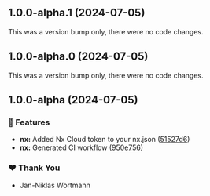 ## 1.0.0-alpha.1 (2024-07-05)

This was a version bump only, there were no code changes.

## 1.0.0-alpha.0 (2024-07-05)

This was a version bump only, there were no code changes.

## 1.0.0-alpha (2024-07-05)


### 🚀 Features

- **nx:** Added Nx Cloud token to your nx.json ([51527d6](https://github.com/niklas-wortmann/xstate-angular/commit/51527d6))
- **nx:** Generated CI workflow ([950e756](https://github.com/niklas-wortmann/xstate-angular/commit/950e756))

### ❤️  Thank You

- Jan-Niklas Wortmann
